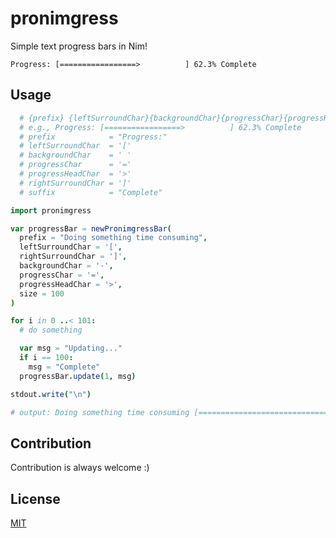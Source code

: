 # pronimgress
Simple text progress bars in Nim!
```
Progress: [=================>          ] 62.3% Complete
```

## Usage
```nim
  # {prefix} {leftSurroundChar}{backgroundChar}{progressChar}{progressHeadChar}{rightSurroundChar} <percentage>% {suffix}
  # e.g., Progress: [=================>          ] 62.3% Complete
  # prefix            = "Progress:"
  # leftSurroundChar  = '['
  # backgroundChar    = ' '
  # progressChar      = '='
  # progressHeadChar  = '>'
  # rightSurroundChar = ']'
  # suffix            = "Complete"
```

```nim
import pronimgress

var progressBar = newPronimgressBar(
  prefix = "Doing something time consuming",
  leftSurroundChar = '[',
  rightSurroundChar = ']',
  backgroundChar = '-',
  progressChar = '=',
  progressHeadChar = '>',
  size = 100
)

for i in 0 ..< 101:
  # do something

  var msg = "Updating..."
  if i == 100:
    msg = "Complete"
  progressBar.update(1, msg)

stdout.write("\n")

# output: Doing something time consuming [===========================================================>] 100.0% Completed
```

## Contribution
Contribution is always welcome :)

## License 
[MIT](https://github.com/bichanna/pronimgress/blob/master/LICENSE)

